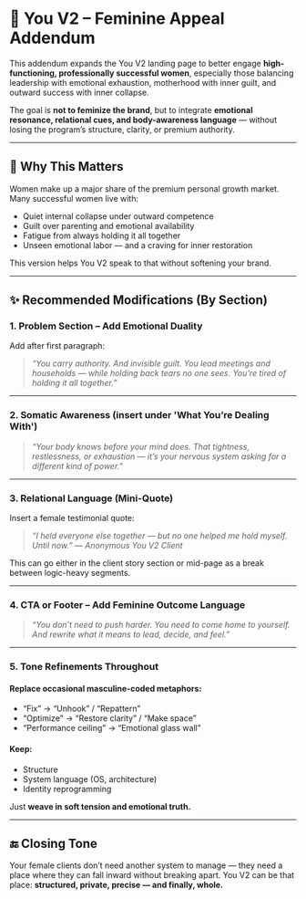 # 🌸 You V2 – Feminine Appeal Addendum

This addendum expands the You V2 landing page to better engage **high-functioning, professionally successful women**, especially those balancing leadership with emotional exhaustion, motherhood with inner guilt, and outward success with inner collapse.

The goal is **not to feminize the brand**, but to integrate **emotional resonance, relational cues, and body-awareness language** — without losing the program’s structure, clarity, or premium authority.

---

## 🎯 Why This Matters

Women make up a major share of the premium personal growth market. Many successful women live with:

* Quiet internal collapse under outward competence
* Guilt over parenting and emotional availability
* Fatigue from always holding it all together
* Unseen emotional labor — and a craving for inner restoration

This version helps You V2 speak to that without softening your brand.

---

## ✨ Recommended Modifications (By Section)

### 1. **Problem Section – Add Emotional Duality**

Add after first paragraph:

> *“You carry authority. And invisible guilt. You lead meetings and households — while holding back tears no one sees. You’re tired of holding it all together.”*

---

### 2. **Somatic Awareness (insert under 'What You’re Dealing With')**

> *“Your body knows before your mind does. That tightness, restlessness, or exhaustion — it’s your nervous system asking for a different kind of power.”*

---

### 3. **Relational Language (Mini-Quote)**

Insert a female testimonial quote:

> *“I held everyone else together — but no one helped me hold myself. Until now.”* — *Anonymous You V2 Client*

This can go either in the client story section or mid-page as a break between logic-heavy segments.

---

### 4. **CTA or Footer – Add Feminine Outcome Language**

> *“You don’t need to push harder. You need to come home to yourself. And rewrite what it means to lead, decide, and feel.”*

---

### 5. **Tone Refinements Throughout**

#### Replace occasional masculine-coded metaphors:

* “Fix” → “Unhook” / “Repattern”
* “Optimize” → “Restore clarity” / “Make space”
* “Performance ceiling” → “Emotional glass wall”

#### Keep:

* Structure
* System language (OS, architecture)
* Identity reprogramming

Just **weave in soft tension and emotional truth.**

---

## 🔚 Closing Tone

Your female clients don’t need another system to manage — they need a place where they can fall inward without breaking apart. You V2 can be that place: **structured, private, precise — and finally, whole.**
